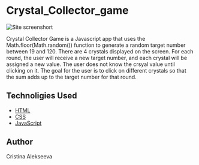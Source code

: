 # Crystal_Collector_game

![Site screenshort](https://github.com/javascriptkitty/unit-4-game/blob/master/assets/images/ScreenShot.png)

Crystal Collector Game is a Javascript app that uses the Math.floor(Math.random()) function to generate a random target number between 19 and 120. There are 4 crystals displayed on the screen. For each round, the user will receive a new target number, and each crystal will be assigned a new value. The user does not know the crsyal value until clicking on it. The goal for the user is to click on different crystals so that the sum adds up to the target number for that round.

## Technoligies Used

- [HTML](https://developer.mozilla.org/en-US/docs/Web/HTML)
- [CSS](https://developer.mozilla.org/ru/docs/Web/CSS)
- [JavaScript](https://developer.mozilla.org/ru/docs/Web/JavaScript)

## Author

Cristina Alekseeva
